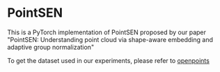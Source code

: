 # PointSEN
This is a PyTorch implementation of PointSEN proposed by our paper "PointSEN: Understanding point cloud via shape-aware embedding and adaptive group normalization"

To get the dataset used in our experiments, please refer to [openpoints](https://guochengqian.github.io/PointNeXt/)

